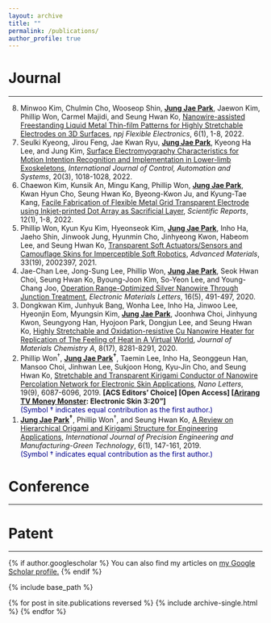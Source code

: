 ```yaml
---
layout: archive
title: ""
permalink: /publications/
author_profile: true
---
```


Journal
===
---
<!-- <b><u>Jung Jae Park</u></b> -->
<!-- <a href="empty_url" target="_blank"> -->
<!-- <span style="color: lightblue;"> -->

<ol reversed>
  <li>Minwoo Kim, Chulmin Cho, Wooseop Shin, <b><u>Jung Jae Park</u></b>, Jaewon Kim, Phillip Won, Carmel Majidi, and Seung Hwan Ko, 
       <a href="https://www.nature.com/articles/s41528-022-00232-1" target="_blank">Nanowire-assisted Freestanding Liquid Metal Thin-film Patterns for Highly Stretchable Electrodes on 3D Surfaces</a>, 
      <i>npj Flexible Electronics</i>, 
      6(1), 1-8, 2022. </li>
  <li>Seulki Kyeong, Jirou Feng, Jae Kwan Ryu, <b><u>Jung Jae Park</u></b>, Kyeong Ha Lee, and Jung Kim, 
       <a href="https://link.springer.com/article/10.1007/s12555-020-0934-3" target="_blank">Surface Electromyography Characteristics for Motion Intention Recognition and Implementation in Lower-limb Exoskeletons</a>, 
      <i>International Journal of Control, Automation and Systems</i>, 
      20(3), 1018-1028, 2022. </li>
  <li>Chaewon Kim, Kunsik An, Mingu Kang, Phillip Won, <b><u>Jung Jae Park</u></b>, Kwan Hyun Cho, Seung Hwan Ko, Byeong-Kwon Ju, and Kyung-Tae Kang, 
       <a href="https://www.nature.com/articles/s41598-022-05312-w" target="_blank">Facile Fabrication of Flexible Metal Grid Transparent Electrode using Inkjet-printed Dot Array as Sacrificial Layer</a>, 
      <i>Scientific Reports</i>, 
      12(1), 1-8, 2022. </li>
  <li>Phillip Won, Kyun Kyu Kim, Hyeonseok Kim, <b><u>Jung Jae Park</u></b>, Inho Ha, Jaeho Shin, Jinwook Jung, Hyunmin Cho, Jinhyeong Kwon, Habeom Lee, and Seung Hwan Ko, 
       <a href="https://onlinelibrary.wiley.com/doi/full/10.1002/adma.202002397" target="_blank">Transparent Soft Actuators/Sensors and Camouflage Skins for Imperceptible Soft Robotics</a>, 
      <i>Advanced Materials</i>, 
      33(19), 2002397, 2021. </li>
  <li>Jae-Chan Lee, Jong-Sung Lee, Phillip Won, <b><u>Jung Jae Park</u></b>, Seok Hwan Choi, Seung Hwan Ko, Byoung-Joon Kim, So-Yeon Lee, and Young-Chang Joo, 
       <a href="https://link.springer.com/article/10.1007/s13391-020-00231-2" target="_blank">Operation Range-Optimized Silver Nanowire Through Junction Treatment</a>, 
      <i>Electronic Materials Letters</i>, 
      16(5), 491-497, 2020. </li>
  <li>Dongkwan Kim, Junhyuk Bang, Wonha Lee, Inho Ha, Jinwoo Lee, Hyeonjin Eom, Myungsin Kim, <b><u>Jung Jae Park</u></b>, Joonhwa Choi, Jinhyung Kwon, Seungyong Han, Hyojoon Park, Dongjun Lee, and Seung Hwan Ko, 
      <a href="https://pubs.rsc.org/en/content/articlehtml/2020/ta/d0ta00380h" target="_blank">Highly Stretchable and Oxidation-resistive Cu Nanowire Heater for Replication of The Feeling of Heat in A Virtual World</a>, 
      <i>Journal of Materials Chemistry A</i>, 
      8(17), 8281-8291, 2020.</li>
  <li>Phillip Won<sup>†</sup>, <b><u>Jung Jae Park</u><sup>†</sup></b>, Taemin Lee, Inho Ha, Seonggeun Han, Mansoo Choi, Jinhwan Lee, Sukjoon Hong, Kyu-Jin Cho, and Seung Hwan Ko, 
      <a href="https://pubs.acs.org/doi/full/10.1021/acs.nanolett.9b02014" target="_blank">Stretchable and Transparent Kirigami Conductor of Nanowire Percolation Network for Electronic Skin Applications</a>, 
      <i>Nano Letters</i>, 
      19(9), 6087-6096, 2019.
      <b>[ACS Editors’ Choice] [Open Access] [<a href="https://www.youtube.com/watch?v=7uHvXaT_KeY" target="_blank">Arirang TV Money Monster</a>: Electronic Skin 3:20”]</b></li>
      <span style="color: darkblue;">(Symbol † indicates equal contribution as the first author.)</span>
  <li><b><u>Jung Jae Park</u><sup>†</sup></b>, Phillip Won<sup>†</sup>, and Seung Hwan Ko, 
      <a href="https://link.springer.com/article/10.1007/s40684-019-00027-2" target="_blank">A Review on Hierarchical Origami and Kirigami Structure for Engineering Applications</a>, 
      <i>International Journal of Precision Engineering and Manufacturing-Green Technology</i>, 
      6(1), 147-161, 2019.</li>
      <span style="color: darkblue;">(Symbol † indicates equal contribution as the first author.)</span>
</ol> 


Conference
===
---

Patent
===
---

{% if author.googlescholar %}
  You can also find my articles on <u><a href="{{author.googlescholar}}">my Google Scholar profile</a>.</u>
{% endif %}

{% include base_path %}

{% for post in site.publications reversed %}
  {% include archive-single.html %}
{% endfor %}

